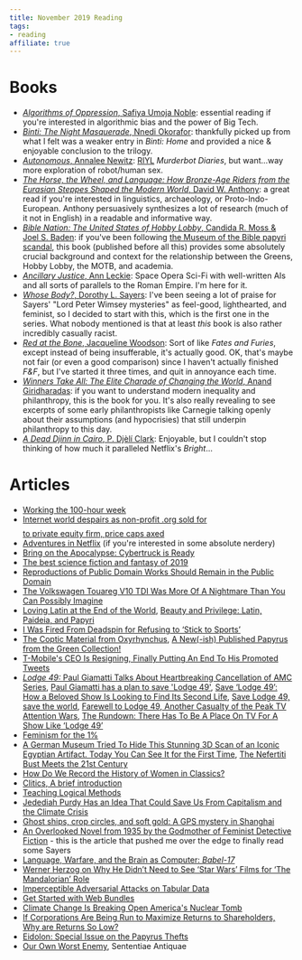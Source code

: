 ```yaml
---
title: November 2019 Reading
tags:
- reading
affiliate: true
---
```

# Books
- [*Algorithms of Oppression*, Safiya Umoja Noble](https://amzn.to/34TxMxa): essential reading if you're interested in algorithmic bias and the power of Big Tech.
- [*Binti: The Night Masquerade*, Nnedi Okorafor](https://amzn.to/363v4oZ): thankfully picked up from what I felt was a weaker entry in *Binti: Home* and provided a nice & enjoyable conclusion to the trilogy.
- [*Autonomous*, Annalee Newitz](https://amzn.to/2ONmgxQ): [RIYL](https://en.wiktionary.org/wiki/RIYL) *Murderbot Diaries*, but want...way more exploration of robot/human sex.
- [*The Horse, the Wheel, and Language: How Bronze-Age Riders from the Eurasian Steppes Shaped the Modern World*, David W. Anthony](https://amzn.to/366zdbV): a great read if you're interested in linguistics, archaeology, or Proto-Indo-European. Anthony persuasively synthesizes a lot of research (much of it not in English) in a readable and informative way.
- [*Bible Nation: The United States of Hobby Lobby*, Candida R. Moss & Joel S. Baden](https://amzn.to/2PgDvqp): if you've been following [the Museum of the Bible papyri scandal](https://www.ees.ac.uk/news/chairmans-statement-to-ees-members), this book (published before all this) provides some absolutely crucial background and context for the relationship between the Greens, Hobby Lobby, the MOTB, and academia.
- [*Ancillary Justice*, Ann Leckie](https://amzn.to/2PgDClP): Space Opera Sci-Fi with well-written AIs and all sorts of parallels to the Roman Empire. I'm here for it.
- [*Whose Body?*, Dorothy L. Sayers](https://amzn.to/2RkLdlG): I've been seeing a lot of praise for Sayers' "Lord Peter Wimsey mysteries" as feel-good, lighthearted, and feminist, so I decided to start with this, which is the first one in the series. What nobody mentioned is that at least *this* book is also rather incredibly casually racist.
- [*Red at the Bone*, Jacqueline Woodson](https://amzn.to/2OOAgan): Sort of like *Fates and Furies*, except instead of being insufferable, it's actually good. OK, that's maybe not fair (or even a good comparison) since I haven't actually finished *F&F*, but I've started it three times, and quit in annoyance each time.
- [*Winners Take All: The Elite Charade of Changing the World*, Anand Giridharadas](https://amzn.to/2RltQ4g): if you want to understand modern inequality and philanthropy, this is the book for you. It's also really revealing to see excerpts of some early philanthropists like Carnegie talking openly about their assumptions (and hypocrisies) that still underpin philanthropy to this day.
- [*A Dead Djinn in Cairo*, P. Djèlí Clark](https://amzn.to/2OMf2Kl): Enjoyable, but I couldn't stop thinking of how much it paralleled Netflix's *Bright*...

# Articles
- [Working the 100-hour week](https://theretiringacademic.wordpress.com/2019/11/26/working-the-100-hour-week/)
- [Internet world despairs as non-profit .org sold for $$$$ to private equity firm, price caps axed](https://www.theregister.co.uk/2019/11/20/org_registry_sale_shambles/)
- [Adventures in Netflix](https://lars.ingebrigtsen.no/2019/02/14/adventures-in-netflix/) (if you're interested in some absolute nerdery)
- [Bring on the Apocalypse: Cybertruck is Ready](https://www.citylab.com/transportation/2019/11/tesla-cybertruck-science-fiction-apocalypse-electric-pickup/602521/)
- [The best science fiction and fantasy of 2019](https://www.washingtonpost.com/entertainment/books/the-best-science-fiction-and-fantasy-books-of-2019/2019/11/21/96604448-ef65-11e9-8693-f487e46784aa_story.html)
- [Reproductions of Public Domain Works Should Remain in the Public Domain](https://creativecommons.org/2019/11/20/reproductions-of-public-domain-works/)
- [The Volkswagen Touareg V10 TDI Was More Of A Nightmare Than You Can Possibly Imagine](https://jalopnik.com/the-volkswagen-touareg-v10-tdi-was-more-of-a-nightmare-1822934503)
- [Loving Latin at the End of the World](https://bostonreview.net/politics/joel-christensen-loving-latin-end-world), [Beauty and Privilege: Latin, Paideia, and Papyri](https://sententiaeantiquae.com/2019/11/21/latin-paideia-and-papyri/)
- [I Was Fired From Deadspin for Refusing to ‘Stick to Sports’](https://www.nytimes.com/2019/11/11/opinion/deadspin-sports.html)
- [The Coptic Material from Oxyrhynchus](https://brentnongbri.com/2019/11/18/the-coptic-material-from-oxyrhynchus/), [A New(-ish) Published Papyrus from the Green Collection!](https://brentnongbri.com/2019/11/11/a-new-ish-published-papyrus-from-the-green-collection/)
- [T-Mobile's CEO Is Resigning, Finally Putting An End To His Promoted Tweets](https://www.buzzfeednews.com/article/katienotopoulos/t-mobile-ceo-john-legere-resigning-promoted-tweets)
- [*Lodge 49:* Paul Giamatti Talks About Heartbreaking Cancellation of AMC Series](https://tvseriesfinale.com/tv-show/lodge-49-paul-giamatti-talks-about-heartbreaking-cancellation-of-amc-series/), [Paul Giamatti has a plan to save 'Lodge 49'](https://www.latimes.com/entertainment-arts/tv/story/2019-11-13/paul-giamatti-save-lodge-49-amc-canceled), [Save ‘Lodge 49’: How a Beloved Show Is Looking to Find Its Second Life](https://www.indiewire.com/2019/11/lodge-49-save-season-3-paul-giamatti-1202187247/), [Save Lodge 49, save the world](https://ew.com/tv/2019/10/30/save-lodge-49/), [Farewell to Lodge 49, Another Casualty of the Peak TV Attention Wars](https://www.pastemagazine.com/articles/2019/10/lodge-49-canceled.html), [The Rundown: There Has To Be A Place On TV For A Show Like ‘Lodge 49’](https://uproxx.com/tv/rundown-save-lodge-49/)
- [Feminism for the 1%](https://tribunemag.co.uk/2019/11/feminism-for-the-1)
- [A German Museum Tried To Hide This Stunning 3D Scan of an Iconic Egyptian Artifact. Today You Can See It for the First Time](https://reason.com/2019/11/13/a-german-museum-tried-to-hide-this-stunning-3d-scan-of-an-iconic-egyptian-artifact-today-you-can-see-it-for-the-first-time/), [The Nefertiti Bust Meets the 21st Century](https://slate.com/technology/2019/11/nefertiti-bust-neues-museum-3d-printing.html)
- [How Do We Record the History of Women in Classics?](https://classicalstudies.org/scs-blog/claire-catenaccio/blog-how-do-we-record-history-women-classics)
- [Clitics, A brief introduction](https://koine-greek.com/2019/11/17/clitics-a-brief-introduction/)
- [Teaching Logical Methods](https://consequently.org/news/2019/teaching-logical-methods/)
- [Jedediah Purdy Has an Idea That Could Save Us From Capitalism and the Climate Crisis](https://www.thenation.com/article/jedediah-purdy-interview-this-land-book/)
- [Ghost ships, crop circles, and soft gold: A GPS mystery in Shanghai](https://www.technologyreview.com/s/614689/ghost-ships-crop-circles-and-soft-gold-a-gps-mystery-in-shanghai/)
- [An Overlooked Novel from 1935 by the Godmother of Feminist Detective Fiction](https://www.newyorker.com/books/under-review/an-overlooked-novel-from-1935-by-the-godmother-of-feminist-detective-fiction) - this is the article that pushed me over the edge to finally read some Sayers
- [Language, Warfare, and the Brain as Computer: *Babel-17*](https://www.tor.com/2019/11/12/language-warfare-and-the-brain-as-computer-babel-17/)
- [Werner Herzog on Why He Didn’t Need to See ‘Star Wars’ Films for ‘The Mandalorian’ Role](https://variety.com/2019/tv/news/werner-herzog-the-mandalorian-star-wars-jon-favreau-disney-plus-1203400810/)
- [Imperceptible Adversarial Attacks on Tabular Data](https://arxiv.org/abs/1911.03274v1)
- [Get Started with Web Bundles](https://web.dev/web-bundles/)
- [Climate Change Is Breaking Open America's Nuclear Tomb](https://www.vice.com/en_us/article/3kxmav/climate-change-is-breaking-open-americas-nuclear-tomb)
- [If Corporations Are Being Run to Maximize Returns to Shareholders, Why are Returns So Low?](http://cepr.net/blogs/beat-the-press/if-corporations-are-being-run-to-maximize-returns-to-shareholders-why-are-returns-so-low)
- [Eidolon: Special Issue on the Papyrus Thefts](https://eidolon.pub/special-issue-on-papyrus-thefts-f06cb996510e)
- [Our Own Worst Enemy](https://sententiaeantiquae.com/2019/11/01/__trashed-15/), Sententiae Antiquae

